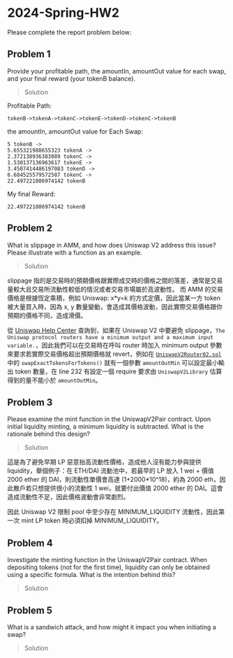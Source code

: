 # 2024-Spring-HW2

Please complete the report problem below:

## Problem 1
Provide your profitable path, the amountIn, amountOut value for each swap, and your final reward (your tokenB balance).

> Solution

Profitable Path: 
```
tokenB->tokenA->tokenC->tokenE->tokenD->tokenC->tokenB
```

the amountIn, amountOut value for Each Swap:
```
5 tokenB ->
5.655321988655323 tokenA ->
2.372138936383089 tokenC ->
1.530137136963617 tokenE ->
3.4507414486197083 tokenD ->
6.684525579572587 tokenC ->
22.497221806974142 tokenB
```

My final Reward:
```
22.497221806974142 tokenB
```

## Problem 2
What is slippage in AMM, and how does Uniswap V2 address this issue? Please illustrate with a function as an example.

> Solution

slippage 指的是交易時的預期價格跟實際成交時的價格之間的落差，通常是交易量較大且交易所流動性較低的情況或者交易市場屬於高波動性。
而 AMM 的交易價格是根據恆定乘積，例如 Uniswap: x*y=k 的方式定價，因此當某一方 token 被大量買入時，因為 x, y 數量變動，會造成其價格波動，因此實際交易價格跟你預期的價格不同，造成滑價。

從 [Uniswap Help Center](https://support.uniswap.org/hc/en-us/articles/7421987762829-Swap-errors-Advanced) 查詢到，如果在 Uniswap V2 中要避免 slippage，`The Uniswap protocol routers have a minimum output and a maximum input variable.`，因此我們可以在交易時在呼叫 router 時加入 minimum output 參數來要求若實際交易價格超出預期價格就 revert，例如在 [`UniswapV2Router02.sol`](https://github.com/Uniswap/v2-periphery/blob/0335e8f7e1bd1e8d8329fd300aea2ef2f36dd19f/contracts/UniswapV2Router02.sol#L224) 中的 `swapExactTokensForTokens()` 就有一個參數 `amountOutMin` 可以設定最小輸出 token 數量，在 line 232 有設定一個 require 要求由 `UniswapV2Library` 估算得到的量不能小於 `amountOutMin`。 

## Problem 3
Please examine the mint function in the UniswapV2Pair contract. Upon initial liquidity minting, a minimum liquidity is subtracted. What is the rationale behind this design?

> Solution

這是為了避免早期 LP 惡意抬高流動性價格，造成他人沒有能力參與提供 liquidity，舉個例子：在 ETH/DAI 流動池中，若最早的 LP 放入 1 wei + 價值 2000 ether 的 DAI，則流動性單價會高達 (1+2000*10^18)，約為 2000 eth，因此散戶若只想提供很小的流動性 1 wei，就要付出價值 2000 ether 的 DAI。這會造成流動性不足，因此價格波動會非常劇烈。

因此 Uniswap V2 限制 pool 中至少存在 MINIMUM_LIQUIDITY 流動性，因此第一次 mint LP token 時必須扣掉 MINIMUM_LIQUIDITY。

## Problem 4
Investigate the minting function in the UniswapV2Pair contract. When depositing tokens (not for the first time), liquidity can only be obtained using a specific formula. What is the intention behind this?

> Solution

## Problem 5
What is a sandwich attack, and how might it impact you when initiating a swap?

> Solution

